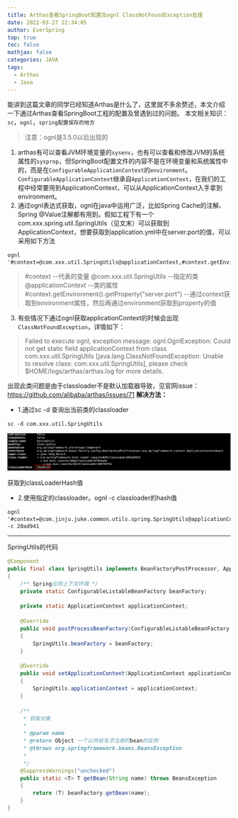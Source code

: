 ```yaml
---
title: Arthas查看SpringBoot配置及ognl ClassNotFoundException处理
date: 2022-03-27 22:34:05
author: EverSpring
top: true
toc: false
mathjax: false
categories: JAVA
tags:
  - Arthas
  - Java
---
```

能讲到这篇文章的同学已经知道Arthas是什么了，这里就不多余赘述，本文介绍一下通过Arthas查看SpringBoot工程的配置及曾遇到过的问题。
本文相关知识：`sc`，`ognl`，`spring配置保存的地方`
> 注意：ognl是3.5.0以后出现的
1. arthas有可以查看JVM环境变量的`sysenv`，也有可以查看和修改JVM的系统属性的`sysprop`，但SpringBoot配置文件的内容不是在环境变量和系统属性中的，而是在`ConfigurableApplicationContext`的`environment`。`ConfigurableApplicationContext`继承自`ApplicationContext`，在我们的工程中经常要用到ApplicationContext，可以从ApplicationContext入手拿到environment。
2. 通过ognl表达式获取，ognl在java中运用广泛，比如Spring Cache的注解、Spring @Value注解都有用到。假如工程下有一个com.xxx.spring.util.SpringUtils（见文末）可以获取到ApplicationContext，想要获取到application.yml中在server.port的值，可以采用如下方法
```
ognl '#context=@com.xxx.util.SpringUtils@applicationContext,#context.getEnvironment().getProperty("server.port")'
```
> #context --代表的变量
> @com.xxx.util.SpringUtils --指定的类
> @applicationContext --类的属性
> #context.getEnvironment().getProperty("server.port") --通过context获取到environment属性，然后再通过environment获取到property的值
3. 有些情况下通过ognl获取applicationContext的时候会出现`ClassNotFoundException`，详情如下：
> Failed to execute ognl, exception message: ognl.OgnlException: Could not get static field applicationContext from class com.xxx.util.SpringUtils [java.lang.ClassNotFoundException: Unable to resolve class: com.xxx.util.SpringUtils], please check $HOME/logs/arthas/arthas.log for more details.

出现此类问题是由于classloader不是默认加载器导致，见官网issue：https://github.com/alibaba/arthas/issues/71
**解决方法：** 
* 1.通过sc -d 查询出当前类的classloader
```
sc -d com.xxx.util.SpringUtils
```
<img src="Arthas查看SpringBoot配置及ognl ClassNotFoundException处理/image-20220327234537394.png" alt="图1" style="zoom: 50%;" />

获取到classLoaderHash值
* 2.使用指定的classloader。ognl -c classloader的hash值
```
ognl '#context=@com.jinju.juke.common.utils.spring.SpringUtils@applicationContext,#context.getEnvironment().getProperty("dev.name")' -c 20ad941
```
---
SpringUtils的代码
```java
@Component
public final class SpringUtils implements BeanFactoryPostProcessor, ApplicationContextAware
{
    /** Spring应用上下文环境 */
    private static ConfigurableListableBeanFactory beanFactory;

    private static ApplicationContext applicationContext;

    @Override
    public void postProcessBeanFactory(ConfigurableListableBeanFactory beanFactory) throws BeansException
    {
        SpringUtils.beanFactory = beanFactory;
    }

    @Override
    public void setApplicationContext(ApplicationContext applicationContext) throws BeansException
    {
        SpringUtils.applicationContext = applicationContext;
    }

    /**
     * 获取对象
     *
     * @param name
     * @return Object 一个以所给名字注册的bean的实例
     * @throws org.springframework.beans.BeansException
     *
     */
    @SuppressWarnings("unchecked")
    public static <T> T getBean(String name) throws BeansException
    {
        return (T) beanFactory.getBean(name);
    }
}
```